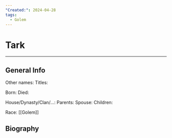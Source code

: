```yaml
---
"Created:": 2024-04-28
tags:
  - Golem
---
```


# Tark
---

## General Info

Other names:
Titles:

Born:
Died:

House/Dynasty/Clan/...:
Parents:
Spouse:
Children:

Race: [[Golem]]



## Biography

